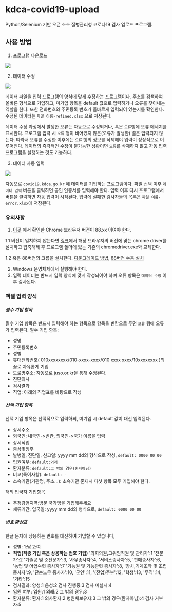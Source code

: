# kdca-covid19-upload
Python/Selenium 기반 오픈 소스 질병관리청 코로나19 검사 업로드 프로그램. 
## 사용 방법
1. 프로그램 다운로드

[![](http://img.youtube.com/vi/JqB9IKw1Auc/0.jpg)](http://www.youtube.com/watch?v=JqB9IKw1Auc "KDCA-covid19-upload 1. 프로그램 다운로드")

2. 데이터 수정

[![](http://img.youtube.com/vi/F5rnIJWLzfg/0.jpg)](http://www.youtube.com/watch?v=F5rnIJWLzfg "2. 데이터 수정")

데이터 파일을 입력 프로그램의 양식에 맞게 수정하는 프로그램이다. 주소를 검색하여 올바른 형식으로 기입하고, 미기입 항목을 default 값으로 입력하거나 오류를 찾아내는 역할을 한다. 또한 전화번호와 주민등록 번호가 올바르게 입력되어 있는지를 확인한다. 수정된 데이터는 `파일 이름-refined.xlsx` 으로 저장된다.
 
데이터 수정 과정에서 발생한 오류는 자동으로 수정되거나, 혹은 `오류`행에 오류 메세지를 표시한다. 프로그램 입력 시 `오류` 행이 비어있지 않은(오류가 발생한) 열은 입력되지 않는다. 따라서 오류를 수정한 이후에는 `오류` 행의 정보를 삭제해야 입력이 정상적으로 이루어진다. 데이터의 즉각적인 수정이 불가능한 상황이면 `오류`를 삭제하지 않고 자동 입력 프로그램을 실행하는 것도 가능하다. 

3. 데이터 자동 입력

[![](http://img.youtube.com/vi/DJTLUl1bidY/0.jpg)](http://www.youtube.com/watch?v=DJTLUl1bidY "3. 데이터 자동입력")

자동으로 `covid19.kdca.go.kr` 에 데이터를 기입하는 프로그램이다. 파일 선택 이후 `데이터 입력` 버튼을 클릭하면 공인 인증서를 입력해야 한다. 입력 이후 다시 프로그램에서 버튼을 클릭하면 자동 입력이 시작된다. 입력에 실패한 검사자들의 목록은 `파일 이름-error.xlsx`에 저장된다. 

### 유의사항 
1. [이곳](https://www.whatismybrowser.com/detect/what-version-of-chrome-do-i-have) 에서 확인한 Chrome 브라우저 버전이 88.xx 이여야 한다.

1.1 버전이 일치하지 않는다면 [링크](https://chromedriver.chromium.org/downloads)에서 해당 브라우저의 버전에 맞는 chrome driver를 설치하고 압축해제 후 프로그램 폴더에 있는 기존의 chromedriver.exe와 교체한다.

1.2 혹은 88버전의 크롬을 설치한다. [다운그레이드 방법](https://support.google.com/chrome/a/answer/7125792?hl=en#zippy=%2Cstep-downgrade-chrome), [88버전 수동 설치](https://www.techspot.com/downloads/4718-google-chrome-for-windows.html)

2. Windows 운영체제에서 실행해야 한다. 
3. 입력 데이터는 반드시 입력 양식에 맞게 작성되어야 하며 오류 항목은 `데이터 수정` 이후 검사된다.

### 엑셀 입력 양식
##### 필수 기입 항목
필수 기입 항목은 반드시 입력해야 하는 항목으로 항목을 빈칸으로 두면 `오류` 행에 오류가 입력된다. 
필수 기입 항목:
 - 성명 
 - 주민등록번호
 - 성별
 - 휴대전화번호( 010xxxxxxxx/010-xxxx-xxxx/010 xxxx xxxx/10xxxxxxxx )의 꼴로 자유롭게 기입
 - 도로명주소: 자동으로 juso.or.kr을 통해 수정된다.
 - 진단의사
 - 검사결과
 - 직업: 아래의 직업표를 바탕으로 작성

##### 선택 기입 항목
선택 기입 항목은 선택적으로 입력하되, 미기입 시 default 값이 대신 입력된다. 
- 상세주소
- 외국인: 내국인->빈칸, 외국인->국가 이름을 입력
- 상세직업
- 증상및징후
- 발병일, 진단일, 신고일: yyyy mm dd의 형식으로 작성, `default: 0000 00 00`
- 입원여부: `default:외래`
- 환자분류: `default:그 밖의 경우(환자아님)`
- 비고(특이사항): `default: - `
- 소속기관(기관명, 주소...): 소속기관 존재시 다섯 항목 모두 기입해야 한다. 

해외 입국자 기입항목
- 추정감염지역:방문 국가명을 기입해주세요
- 체류기간, 입국일: yyyy mm dd의 형식으로, `default: 0000 00 00`

##### 번호 환산표
한글 문자에 상응하는 번호를 대신하여 기입할 수 있습니다, 
- 성별: 1:남 2:여
- **직업(직종 기입 혹은 상응하는 번호 기입)**
'의회의원,고위임직원 및 관리자':1
'전문가':2
'기술공 및 준전문가':3,
'사무종사자':4,
'서비스종사자':5,
'판매종사자':6,
'농업 및 어업숙련 종사자':7
'기능원 및 기능관련 종사자':8,
'장치,기계조작 및 조립종사자':9,
'단순노무 종사자':10,
'군인':11,
'(전업)주부':12, 
'학생':13, 
'무직':14, 
'기타':15
- 검사결과: 양성:1  음성:2  검사 진행중:3  검사 미실시:4
- 입원 여부:  입원:1  외래:2  그 밖의 경우:3
- 환자분류:  환자:1  의사환자:2   병원체보유자:3    그 밖의 경우(환자아님):4  검사 거부자:5     
